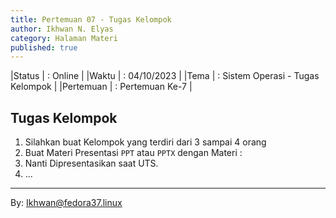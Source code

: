 ```yaml
---
title: Pertemuan 07 - Tugas Kelompok 
author: Ikhwan N. Elyas
category: Halaman Materi
published: true
---
```


<meta http-equiv="refresh" content="3" />


|Status  | : Online                   |
|Waktu   | : 04/10/2023               |
|Tema    | : Sistem Operasi - Tugas Kelompok |
|Pertemuan | : Pertemuan Ke-7  |

## Tugas Kelompok


1. Silahkan buat Kelompok yang terdiri dari 3 sampai 4 orang 
2. Buat Materi Presentasi `PPT` atau `PPTX` dengan Materi : 
3. Nanti Dipresentasikan saat UTS.
6. ...



***
By: Ikhwan@fedora37.linux

